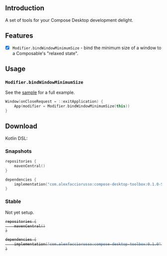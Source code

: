 ## Introduction

A set of tools for your Compose Desktop development delight.

## Features

- [x] `Modifier.bindWindowMinimumSize` - bind the minimum size of a window to a Composable's "relaxed state".

## Usage

### `Modifier.bindWindowMinimumSize`

See the [sample](sample/src/main/kotlin/Main.kt) for a full example.

```kotlin
Window(onCloseRequest = ::exitApplication) {
    App(modifier = Modifier.bindWindowMinimumSize(this))
}
```

## Download

Kotlin DSL:

### Snapshots

```kotlin
repositories {
    mavenCentral()
}

dependencies {
    implementation("com.alexfacciorusso:compose-desktop-toolbox:0.1.0-SNAPSHOT")
}
```

### Stable

Not yet setup.

<del>

```kotlin
repositories {
    mavenCentral()
}

dependencies {
    implementation("com.alexfacciorusso:compose-desktop-toolbox:0.1.0")
}
```

</del>

